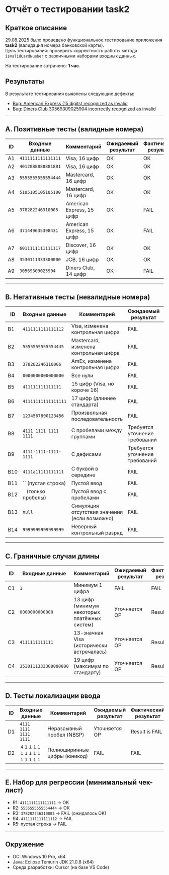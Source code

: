 # Отчёт о тестировании task2

## Краткое описание
29.08.2025 было проведено функциональное тестирование приложения **task2** (валидация номера банковской карты).  
Цель тестирования: проверить корректность работы метода `isValidCardNumber` с различными наборами входных данных.  

На тестирование затрачено: **1 час**.  

## Результаты
В результате тестирования выявлены следующие дефекты:  
- [Bug: American Express (15 digits) recognized as invalid](BUGREPORT1.md)  
- [Bug: Diners Club 30569309025904 incorrectly recognized as invalid](BUGREPORT2.md)  

---

## A. Позитивные тесты (валидные номера)

| ID | Входные данные     | Комментарий               | Ожидаемый результат | Фактический результат |
| -- | ------------------ | ------------------------- | ------------------- | --------------------- |
| A1 | `4111111111111111` | Visa, 16 цифр             | OK                  | OK                    |
| A2 | `4012888888881881` | Visa, 16 цифр             | OK                  | OK                    |
| A3 | `5555555555554444` | Mastercard, 16 цифр       | OK                  | OK                    |
| A4 | `5105105105105100` | Mastercard, 16 цифр       | OK                  | OK                    |
| A5 | `378282246310005`  | American Express, 15 цифр | OK                  | FAIL                  |
| A6 | `371449635398431`  | American Express, 15 цифр | OK                  | FAIL                  |
| A7 | `6011111111111117` | Discover, 16 цифр         | OK                  | OK                    |
| A8 | `3530111333300000` | JCB, 16 цифр              | OK                  | OK                    |
| A9 | `30569309025904`   | Diners Club, 14 цифр      | OK                  | FAIL                  |

---

## B. Негативные тесты (невалидные номера)

| ID  | Входные данные        | Комментарий                                   | Ожидаемый результат                     | Фактический результат |
| --- | --------------------- | --------------------------------------------- | --------------------------------------- | --------------------- |
| B1  | `4111111111111112`    | Visa, изменена контрольная цифра              | FAIL                                    | FAIL                  |
| B2  | `5555555555554445`    | Mastercard, изменена контрольная цифра        | FAIL                                    | FAIL                  |
| B3  | `378282246310006`     | AmEx, изменена контрольная цифра              | FAIL                                    | FAIL                  |
| B4  | `0000000000000000`    | Все нули                                      | FAIL                                    | FAIL                  |
| B5  | `411111111111111`     | 15 цифр (Visa, но короче 16)                  | FAIL                                    | FAIL                  |
| B6  | `41111111111111111`   | 17 цифр (длиннее стандарта)                   | FAIL                                    | FAIL                  |
| B7  | `1234567890123456`    | Произвольная последовательность               | FAIL                                    | FAIL                  |
| B8  | `4111 1111 1111 1111` | С пробелами между группами                    | Требуется уточнение требований          | Result is FAIL        |
| B9  | `4111-1111-1111-1111` | С дефисами                                    | Требуется уточнение требований          | Result is FAIL        |
| B10 | `4111a11111111111`    | С буквой в середине                           | FAIL                                    | FAIL                  |
| B11 | `` (пустая строка)    | Пустой ввод                                   | FAIL                                    | FAIL                  |
| B12 | ` ` (только пробелы)  | Пустой ввод с пробелами                       | FAIL                                    | FAIL                  |
| B13 | `null`                | Симуляция отсутствия значения (если возможно) | FAIL                                    | FAIL                  |
| B14 | `9999999999999999`    | Неверный контрольный разряд                   | FAIL                                    | FAIL                  |

---

## C. Граничные случаи длины

| ID | Входные данные        | Комментарий                                  | Ожидаемый результат                     | Фактический результат |
| -- | --------------------- | -------------------------------------------- | --------------------------------------- | --------------------- |
| C1 | `1`                   | Минимум 1 цифра                              | FAIL                                    | FAIL                  |
| C2 | `0000000000000`       | 13 цифр (минимум некоторых платёжных систем) | Уточняется ОР                           | Result is FAIL        |
| C3 | `4111111111111`       | 13-значная Visa (исторически встречалась)    | Уточняется ОР                           | Result is FAIL        |
| C4 | `3530111333300000000` | 19 цифр (максимум по стандарту)              | Уточняется ОР                           | Result is FAIL        |

---

## D. Тесты локализации ввода

| ID | Входные данные        | Комментарий                  | Ожидаемый результат              | Фактический результат |
| -- | --------------------- | ---------------------------- | -------------------------------- | --------------------- |
| D1 | `4111 1111 1111 1111` | Неразрывный пробел (NBSP)    | Уточняется ОР                    | Result is FAIL        |
| D2 | `４１１１１１１１１１１１１１１`     | Полноширинные цифры (юникод) | FAIL                               | FAIL                  |

---

## E. Набор для регрессии (минимальный чек-лист)

- R1: `4111111111111111` → OK  
- R2: `5555555555554444` → OK  
- R3: `378282246310005` → FAIL (ожидалось OK)  
- R4: `4111111111111112` → FAIL  
- R5: пустая строка → FAIL  

---

## Окружение
- ОС: Windows 10 Pro, x64  
- Java: Eclipse Temurin JDK 21.0.8 (x64)  
- Среда разработки: Cursor (на базе VS Code)  
